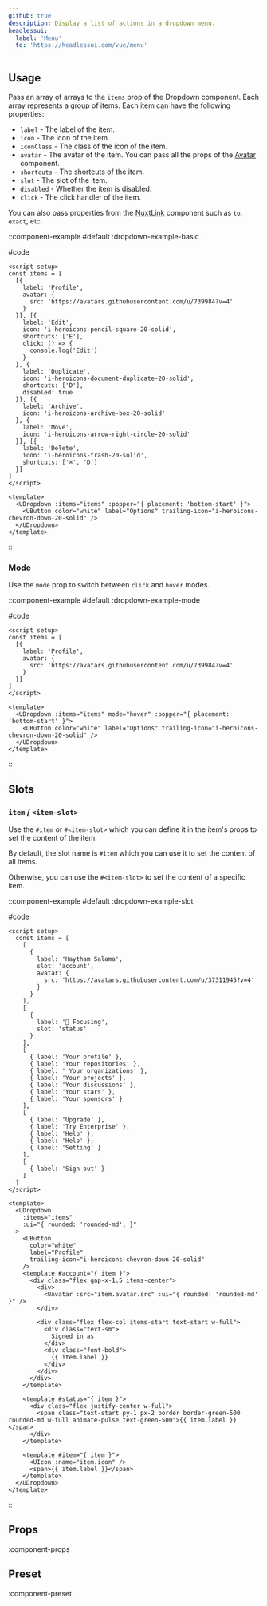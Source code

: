 ```yaml
---
github: true
description: Display a list of actions in a dropdown menu.
headlessui:
  label: 'Menu'
  to: 'https://headlessui.com/vue/menu'
---
```


## Usage

Pass an array of arrays to the `items` prop of the Dropdown component. Each array represents a group of items. Each item can have the following properties:

- `label` - The label of the item.
- `icon` - The icon of the item.
- `iconClass` - The class of the icon of the item.
- `avatar` - The avatar of the item. You can pass all the props of the [Avatar](/elements/avatar) component.
- `shortcuts` - The shortcuts of the item.
- `slot` - The slot of the item.
- `disabled` - Whether the item is disabled.
- `click` - The click handler of the item.

You can also pass properties from the [NuxtLink](https://nuxt.com/docs/api/components/nuxt-link#props) component such as `to`, `exact`, etc.

::component-example
#default
:dropdown-example-basic

#code
```vue
<script setup>
const items = [
  [{
    label: 'Profile',
    avatar: {
      src: 'https://avatars.githubusercontent.com/u/739984?v=4'
    }
  }], [{
    label: 'Edit',
    icon: 'i-heroicons-pencil-square-20-solid',
    shortcuts: ['E'],
    click: () => {
      console.log('Edit')
    }
  }, {
    label: 'Duplicate',
    icon: 'i-heroicons-document-duplicate-20-solid',
    shortcuts: ['D'],
    disabled: true
  }], [{
    label: 'Archive',
    icon: 'i-heroicons-archive-box-20-solid'
  }, {
    label: 'Move',
    icon: 'i-heroicons-arrow-right-circle-20-solid'
  }], [{
    label: 'Delete',
    icon: 'i-heroicons-trash-20-solid',
    shortcuts: ['⌘', 'D']
  }]
]
</script>

<template>
  <UDropdown :items="items" :popper="{ placement: 'bottom-start' }">
    <UButton color="white" label="Options" trailing-icon="i-heroicons-chevron-down-20-solid" />
  </UDropdown>
</template>
```
::

### Mode

Use the `mode` prop to switch between `click` and `hover` modes.

::component-example
#default
:dropdown-example-mode

#code
```vue
<script setup>
const items = [
  [{
    label: 'Profile',
    avatar: {
      src: 'https://avatars.githubusercontent.com/u/739984?v=4'
    }
  }]
]
</script>

<template>
  <UDropdown :items="items" mode="hover" :popper="{ placement: 'bottom-start' }">
    <UButton color="white" label="Options" trailing-icon="i-heroicons-chevron-down-20-solid" />
  </UDropdown>
</template>
```
::

## Slots

### `item` / `<item-slot>`

Use the `#item` or `#<item-slot>` which you can define it in the item's props to set the content of the item.

By default, the slot name is `#item` which you can use it to set the content of all items.

Otherwise, you can use the `#<item-slot>` to set the content of a specific item.

::component-example
#default
:dropdown-example-slot

#code

```vue
<script setup>
  const items = [
    [
      {
        label: 'Haytham Salama',
        slot: 'account',
        avatar: {
          src: 'https://avatars.githubusercontent.com/u/37311945?v=4'
        }
      }
    ],
    [
      {
        label: '🚀 Focusing',
        slot: 'status'
      }
    ],
    [
      { label: 'Your profile' },
      { label: 'Your repositories' },
      { label: ' Your organizations' },
      { label: 'Your projects' },
      { label: 'Your discussions' },
      { label: 'Your stars' },
      { label: 'Your sponsors' }
    ],
    [
      { label: 'Upgrade' },
      { label: 'Try Enterprise' },
      { label: 'Help' },
      { label: 'Help' },
      { label: 'Setting' }
    ],
    [
      { label: 'Sign out' }
    ]
  ]
</script>

<template>
  <UDropdown
    :items="items"
    :ui="{ rounded: 'rounded-md', }"
  >
    <UButton
      color="white"
      label="Profile"
      trailing-icon="i-heroicons-chevron-down-20-solid"
    />
    <template #account="{ item }">
      <div class="flex gap-x-1.5 items-center">
        <div>
          <UAvatar :src="item.avatar.src" :ui="{ rounded: 'rounded-md' }" />
        </div>

        <div class="flex flex-col items-start text-start w-full">
          <div class="text-sm">
            Signed in as
          </div>
          <div class="font-bold">
            {{ item.label }}
          </div>
        </div>
      </div>
    </template>

    <template #status="{ item }">
      <div class="flex justify-center w-full">
        <span class="text-start py-1 px-2 border border-green-500 rounded-md w-full animate-pulse text-green-500">{{ item.label }}</span>
      </div>
    </template>

    <template #item="{ item }">
      <UIcon :name="item.icon" />
      <span>{{ item.label }}</span>
    </template>
  </UDropdown>
</template>
```
::

## Props

:component-props

## Preset

:component-preset
